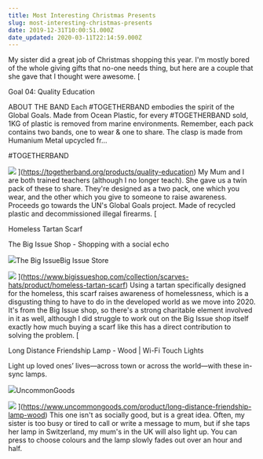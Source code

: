 ```yaml
---
title: Most Interesting Christmas Presents
slug: most-interesting-christmas-presents
date: 2019-12-31T10:00:51.000Z
date_updated: 2020-03-11T22:14:59.000Z
---
```


My sister did a great job of Christmas shopping this year. I'm mostly bored of the whole giving gifts that no-one needs thing, but here are a couple that she gave that I thought were awesome.
[

Goal 04: Quality Education

ABOUT THE BAND Each #TOGETHERBAND embodies the spirit of the Global Goals. Made from Ocean Plastic, for every #TOGETHERBAND sold, 1KG of plastic is removed from marine environments. Remember, each pack contains two bands, one to wear & one to share. The clasp is made from Humanium Metal upcycled fr…

#TOGETHERBAND

![](https://cdn.shopify.com/s/files/1/0185/1418/2208/products/TOGETHERBAND-Classic-Goal04_grande.jpg?v=1575890624)
](https://togetherband.org/products/quality-education)
My Mum and I are both trained teachers (although I no longer teach). She gave us a twin pack of these to share. They're designed as a two pack, one which you wear, and the other which you give to someone to raise awareness. Proceeds go towards the UN's Global Goals project. Made of recycled plastic and decommissioned illegal firearms.
[

Homeless Tartan Scarf

The Big Issue Shop - Shopping with a social echo

![](https://www.bigissueshop.com/mtv-content/themes/public/bigissuestore_2018/i/favicon.png?14044)The Big IssueBig Issue Store

![](https://www.bigissueshop.com/media/product/2018/06/22/1336_4189_w500.jpg)
](https://www.bigissueshop.com/collection/scarves-hats/product/homeless-tartan-scarf)
Using a tartan specifically designed for the homeless, this scarf raises awareness of homelessness, which is a disgusting thing to have to do in the developed world as we move into 2020. It's from the Big Issue shop, so there's a strong charitable element involved in it as well, although I did struggle to work out on the Big Issue shop itself exactly how much buying a scarf like this has a direct contribution to solving the problem.
[

Long Distance Friendship Lamp - Wood | Wi-Fi Touch Lights

Light up loved ones’ lives—across town or across the world—with these in-sync lamps.

![](https://www.uncommongoods.com/images/favicons/touch-icon-ipad-retina.png)UncommonGoods

![](https://www.uncommongoods.com/images/items/49800/49845_1_1200px.jpg)
](https://www.uncommongoods.com/product/long-distance-friendship-lamp-wood)
This one isn't as socially good, but is a great idea. Often, my sister is too busy or tired to call or write a message to mum, but if she taps her lamp in Switzerland, my mum's in the UK will also light up. You can press to choose colours and the lamp slowly fades out over an hour and half.
